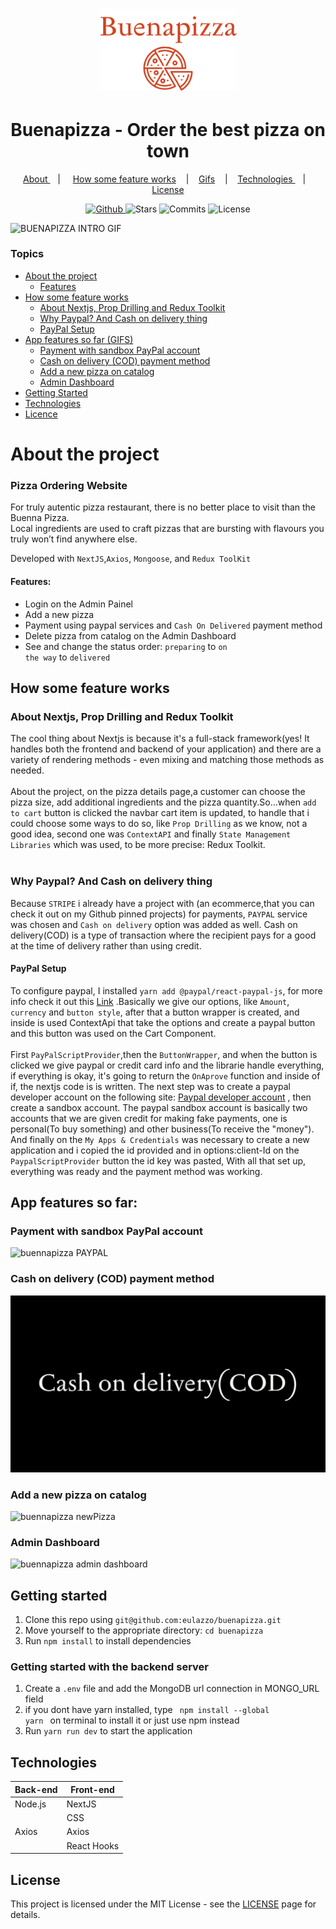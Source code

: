 
<h1 align="center">
   <img alt="sigma" src="github/logo_2.svg" width="220px" />
</h1>

<div align="center">
  <h1>Buenapizza - Order the best pizza on town </h1>
</div>

<p align="center" >
  <a href="#about-the-project"> About </a> &nbsp;&nbsp;&nbsp;| &nbsp;&nbsp;&nbsp;
  <a href="#how-some-feature-works">How some feature works</a> &nbsp;&nbsp;&nbsp;|&nbsp;&nbsp;&nbsp;
  <a href="#app-features-so-far">Gifs</a> &nbsp;&nbsp;&nbsp;|&nbsp;&nbsp;&nbsp;
  <a href="#technologies"> Technologies </a> &nbsp;&nbsp;&nbsp;|&nbsp;&nbsp;&nbsp;
  <a href="#license">License</a>
</p>

<p align="center">
  <a href="https://github.com/eulazzo" target="_blank">
    <img src="https://img.shields.io/static/v1?label=author&message=eulazzo&color=222&labelColor=d1411e" alt="Github"> 
  </a>
    <img src="https://img.shields.io/github/stars/eulazzo/buenapizza?color=222&labelColor=d1411e" alt="Stars">
  <img src="https://img.shields.io/github/last-commit/eulazzo/buenapizza?color=222&labelColor=d1411e" alt="Commits">
  <img src="https://img.shields.io/static/v1?label=license&message=MIT&color=222&labelColor=d1411e" alt="License">
</p>

![BUENAPIZZA INTRO GIF](github/introGIF.gif)

### Topics

* [About the project](#about-the-project)
   * [Features](#features)
* [How some feature works](#how-some-feature-works)
   * [About Nextjs, Prop Drilling and Redux Toolkit](#about-nextjs-prop-drilling-and-redux-toolkit)
   * [Why Paypal? And Cash on delivery thing](why-paypal-and-cash-on-delivery-thing) 
   * [PayPal Setup](#paypal-setup) 
* [App features so far (GIFS)](#app-features-so-far) 
   * [Payment with sandbox PayPal account](#payment-with-sandbox-paypal-account)
   * [Cash on delivery (COD) payment method](#cash-on-delivery-cod-payment-method)
   * [Add a new pizza on catalog](#add-a-new-pizza-on-catalog)
   * [ Admin Dashboard](#admin-dashboard)
* [Getting Started](#getting-started)
* [Technologies](#technologies)
* [Licence](#licence)


# About the project

### Pizza Ordering Website 
<p>For truly autentic pizza restaurant, there is no better place to visit than the Buenna Pizza.</br>
Local ingredients are used to craft pizzas that are bursting with flavours you truly won’t find anywhere else.
<p>
<p>Developed with <code>NextJS</code>,<code>Axios</code>, <code>Mongoose</code>, and <code>Redux ToolKit</code></p> 

#### Features:
- Login on the Admin Painel
- Add a new pizza
- Payment using paypal services and <code>Cash On Delivered</code> payment method
- Delete pizza from catalog on the Admin Dashboard
- See and change the status order: <code>preparing</code> to <code>on the way</code> to <code>delivered</code>

## How some feature works

### About Nextjs, Prop Drilling and Redux Toolkit
<p>
   The cool thing about Nextjs is because it's a  full-stack framework(yes! It handles both the frontend and backend of your application) and there are a variety of rendering methods - even mixing and matching those methods as needed.</br></br>
   About the project, on the pizza details page,a customer can choose the pizza size, add additional ingredients and the pizza quantity.So...when <code>add to cart</code> button is clicked the navbar cart item is updated, to handle that i could choose some ways to do so, like <code>Prop Drilling</code> as we know, not a good idea, second one was <code>ContextAPI</code> and finally <code>State Management Libraries</code> which was used, to be more precise: Redux Toolkit.</br></br>
</p>

### Why Paypal? And Cash on delivery thing
<p>
   Because <code>STRIPE</code> i already have a project with (an ecommerce,that you can check it out on my Github pinned projects) for payments, <code>PAYPAL</code> service was chosen and <code>Cash on delivery</code> option was added as well. Cash on delivery(COD) is a type of transaction where the recipient pays for a good at the time of delivery rather than using credit.
</p>
   
#### PayPal Setup
<p>
  To configure paypal, I installed <code>yarn add @paypal/react-paypal-js</code>, for more info check it out this <a href="https://paypal.github.io/react-paypal-js/?path=/docs/example-paypalbuttons--default">Link</a> .Basically we give our options, like <code>Amount</code>, <code>currency</code> and <code>button style</code>, after that a button wrapper is created, and inside  is used ContextApi that take the options and create a paypal button and this button was used on the  Cart Component.
  </br></br>
  First <code>PayPalScriptProvider</code>,then the <code>ButtonWrapper</code>, and when the button is clicked we give paypal or credit card info and the librarie handle everything, if everything is okay, it's going to return the <code>OnAprove</code> function and inside of if, the nextjs code is is written. 
  The next step was to create a paypal developer account on the following site: <a href="https://developer.paypal.com/home">Paypal developer account</a> , then create a sandbox account. The paypal sandbox account is basically two accounts that we are given credit for making fake payments, one is personal(To buy something) and other business(To receive the "money"). And finally on the <code>My Apps & Credentials</code> was necessary to create a new application and i copied the id provided and in options:client-Id on the  <code>PaypalScriptProvider</code> button the id key was pasted, With all that set up, everything was ready and the payment method was working.
 </p>


##  App features so far:

### Payment with sandbox PayPal account

![buennapizza PAYPAL](github/paypalGIF.gif)

### Cash on delivery (COD) payment method

![buennapizza COD](github/cashOnDeliveredGIF.gif)

### Add a new pizza on catalog

![buennapizza newPizza](github/addProductGIF.gif)

### Admin Dashboard

![buennapizza admin dashboard](github/adminGIF.gif)

 ## Getting started

1. Clone this repo using `git@github.com:eulazzo/buenapizza.git`
2. Move yourself to the appropriate directory: `cd buenapizza`<br />
3. Run `npm install` to install dependencies<br />

### Getting started with the backend server

1. Create a `.env` file and add the MongoDB url connection in MONGO_URL field
3. if you dont have yarn installed, type <code> npm install --global yarn </code> on terminal to install it or just use npm instead <br>
4. Run `yarn run dev` to start the application </br>


## Technologies

<table>
   
  <thead>
    <th>Back-end</th>
    <th>Front-end</th>
  </thead>
   
  <tbody>
    <tr>
      <td>Node.js</td>
      <td>NextJS</td>
    </tr>
    <tr>
      <td></td>
      <td>CSS</td>
    </tr>
    <tr>
      <td>Axios</td>
      <td>Axios</td>
    </tr>
    <tr>
      <td></td>
      <td>React Hooks</td>
    </tr>
  </tbody>
  
</table>

## License

This project is licensed under the MIT License - see the [LICENSE](https://opensource.org/licenses/MIT) page for details.


 

 
 
